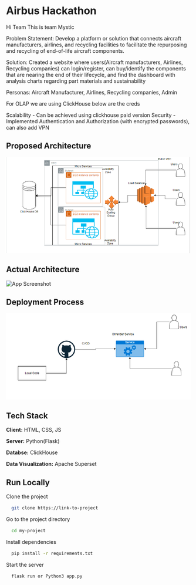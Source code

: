 
# Airbus Hackathon

Hi Team This is team Mystic 

Problem Statement: Develop a platform or solution that connects aircraft manufacturers, airlines, and recycling facilities to facilitate the repurposing and recycling of end-of-life aircraft components.

Solution: Created a website where users(Aircraft manufacturers, Airlines, Recycling companies) can login/register, can buy/identify the components that are nearing the end of their lifecycle, and find the dashboard with analysis charts regarding part materials and sustainability

Personas: Aircraft Manufacturer, Airlines, Recycling companies, Admin

For OLAP we are using ClickHouse below are the creds

Scalability - Can be achieved using clickhouse paid version
Security - Implemented Authentication and Authorization (with encrypted passwords), can also add VPN



## Proposed Architecture

![App Screenshot](https://github.com/Iamprashanth-1/airb/blob/main/images/parch.png)

## Actual Architecture

![App Screenshot](https://via.placeholder.com/468x300?text=App+Screenshot+Here)

## Deployment Process

![App Screenshot](https://github.com/Iamprashanth-1/airb/blob/main/images/cicd.png)



## Tech Stack

**Client:** HTML, CSS, JS

**Server:** Python(Flask)

**Databse:** ClickHouse

**Data Visualization:** Apache Superset


## Run Locally

Clone the project

```bash
  git clone https://link-to-project
```

Go to the project directory

```bash
  cd my-project
```

Install dependencies

```bash
  pip install -r requirements.txt
```

Start the server

```bash
  flask run or Python3 app.py
```

